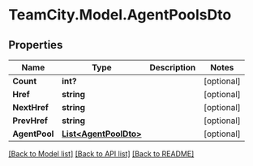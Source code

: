 # TeamCity.Model.AgentPoolsDto
## Properties

Name | Type | Description | Notes
------------ | ------------- | ------------- | -------------
**Count** | **int?** |  | [optional] 
**Href** | **string** |  | [optional] 
**NextHref** | **string** |  | [optional] 
**PrevHref** | **string** |  | [optional] 
**AgentPool** | [**List&lt;AgentPoolDto&gt;**](AgentPoolDto.md) |  | [optional] 

[[Back to Model list]](../README.md#documentation-for-models) [[Back to API list]](../README.md#documentation-for-api-endpoints) [[Back to README]](../README.md)

